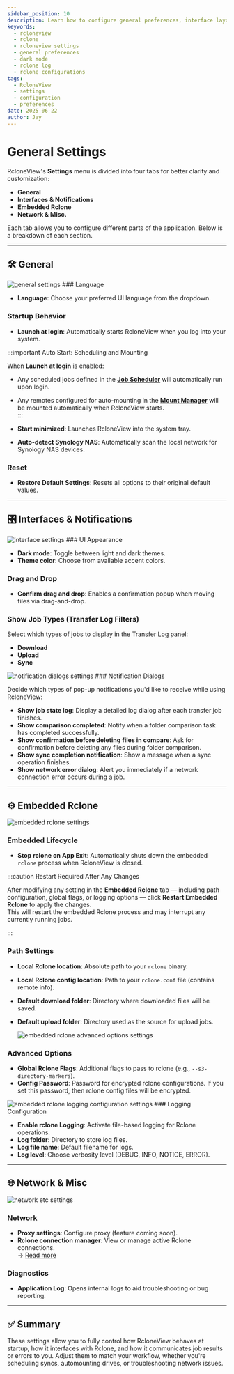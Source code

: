 ```yaml
---
sidebar_position: 10
description: Learn how to configure general preferences, interface layout, Notifications, and embedded Rclone settings in RcloneView.
keywords:
  - rcloneview
  - rclone
  - rcloneview settings
  - general preferences
  - dark mode
  - rclone log
  - rclone configurations
tags:
  - RcloneView
  - settings
  - configuration
  - preferences
date: 2025-06-22
author: Jay
---
```

# General Settings

RcloneView's **Settings** menu is divided into four tabs for better clarity and customization:

- **General**
- **Interfaces & Notifications**
- **Embedded Rclone**
- **Network & Misc.**

Each tab allows you to configure different parts of the application. Below is a breakdown of each section.

---

## 🛠 General

<img src="/support/images/en/howto/rcloneview-basic/general-settings.png" alt="general settings" class="img-medium img-center" />
### Language

- **Language**: Choose your preferred UI language from the dropdown.

### Startup Behavior

- **Launch at login**: Automatically starts RcloneView when you log into your system.

:::important Auto Start: Scheduling and Mounting

When **Launch at login** is enabled:  

- Any scheduled jobs defined in the [**Job Scheduler**](../rcloneview-advanced/job-scheduling-and-execution.md) will automatically run upon login.  
- Any remotes configured for auto-mounting in the [**Mount Manager**](./mount-cloud-storage-as-a-local-drive.md#method-1-mount-from-remote-explorer) will be mounted automatically when RcloneView starts.  
:::

- **Start minimized**: Launches RcloneView into the system tray.

- **Auto-detect Synology NAS**: Automatically scan the local network for Synology NAS devices.

### Reset

- **Restore Default Settings**: Resets all options to their original default values.

---

## 🎛  Interfaces & Notifications

<img src="/support/images/en/howto/rcloneview-basic/interface-settings.png" alt="interface settings" class="img-medium img-center" />
### UI Appearance

- **Dark mode**: Toggle between light and dark themes.
- **Theme color**: Choose from available accent colors.

### Drag and Drop

- **Confirm drag and drop**: Enables a confirmation popup when moving files via drag-and-drop.

### Show Job Types (Transfer Log Filters)

Select which types of jobs to display in the Transfer Log panel:
- **Download**
- **Upload**
- **Sync**

<img src="/support/images/en/howto/rcloneview-basic/notification-dialogs-settings.png" alt="notification dialogs settings" class="img-medium img-center" />
### Notification Dialogs

Decide which types of pop-up notifications you'd like to receive while using RcloneView:

- **Show job state log**: Display a detailed log dialog after each transfer job finishes.
- **Show comparison completed**: Notify when a folder comparison task has completed successfully.
- **Show confirmation before deleting files in compare**: Ask for confirmation before deleting any files during folder comparison.
- **Show sync completion notification**: Show a message when a sync operation finishes.
- **Show network error dialog**: Alert you immediately if a network connection error occurs during a job.

---

## ⚙️ Embedded Rclone

<img src="/support/images/en/howto/rcloneview-basic/embedded-rclone-settings.png" alt="embedded rclone settings" class="img-medium img-center" />

### Embedded Lifecycle

- **Stop rclone on App Exit**: Automatically shuts down the embedded `rclone` process when RcloneView is closed.

:::caution Restart Required After Any Changes

After modifying any setting in the **Embedded Rclone** tab — including path configuration, global flags, or logging options — click **Restart Embedded Rclone** to apply the changes.  
This will restart the embedded Rclone process and may interrupt any currently running jobs.

:::
### Path Settings

- **Local Rclone location**: Absolute path to your `rclone` binary.
- **Local Rclone config location**: Path to your `rclone.conf` file (contains remote info).
- **Default download folder**: Directory where downloaded files will be saved.
- **Default upload folder**: Directory used as the source for upload jobs.

   <img src="/support/images/en/howto/rcloneview-basic/embedded-rclone-advanced-options-settings.png" alt="embedded rclone advanced options settings" class="img-medium img-center" />
### Advanced Options

- **Global Rclone Flags**: Additional flags to pass to rclone (e.g., `--s3-directory-markers`).
- **Config Password**: Password for encrypted rclone configurations. If you set this password, then rclone config files will be encrypted.

<img src="/support/images/en/howto/rcloneview-basic/embedded-rclone-logging-configuration-settings.png" alt="embedded rclone logging configuration settings" class="img-medium img-center" />
### Logging Configuration

- **Enable rclone Logging**: Activate file-based logging for Rclone operations.
- **Log folder**: Directory to store log files.
- **Log file name**: Default filename for logs.
- **Log level**: Choose verbosity level (DEBUG, INFO, NOTICE, ERROR).

---

## 🌐 Network & Misc

<img src="/support/images/en/howto/rcloneview-basic/network-etc-settings.png" alt="network etc settings" class="img-medium img-center" />

### Network

- **Proxy settings**: Configure proxy (feature coming soon).
- **Rclone connection manager**: View or manage active Rclone connections.  
  → [Read more](./connection-manager.md)

### Diagnostics

- **Application Log**: Opens internal logs to aid troubleshooting or bug reporting.

---

## ✅ Summary

These settings allow you to fully control how RcloneView behaves at startup, how it interfaces with Rclone, and how it communicates job results or errors to you. Adjust them to match your workflow, whether you're scheduling syncs, automounting drives, or troubleshooting network issues.

